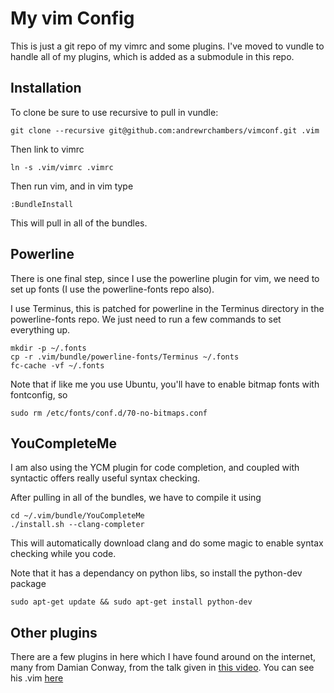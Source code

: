 My vim Config
=============

This is just a git repo of my vimrc and some plugins.  I've moved to vundle to 
handle all of my plugins, which is added as a submodule in this repo.

Installation
------------

To clone be sure to use recursive to pull in vundle:

    git clone --recursive git@github.com:andrewrchambers/vimconf.git .vim
    
Then link to vimrc

    ln -s .vim/vimrc .vimrc
    
Then run vim, and in vim type

    :BundleInstall
    
This will pull in all of the bundles.  

Powerline
---------

There is one final step, since I use the powerline plugin for vim, we need to set up fonts (I use the powerline-fonts repo also).

I use Terminus, this is patched for powerline in the Terminus directory in the powerline-fonts repo.  We just need to run a few commands to set everything up.

    mkdir -p ~/.fonts
    cp -r .vim/bundle/powerline-fonts/Terminus ~/.fonts
    fc-cache -vf ~/.fonts
    
Note that if like me you use Ubuntu, you'll have to enable bitmap fonts with fontconfig, so

    sudo rm /etc/fonts/conf.d/70-no-bitmaps.conf
    
YouCompleteMe
-------------

I am also using the YCM plugin for code completion, and coupled with syntactic offers really useful syntax checking.

After pulling in all of the bundles, we have to compile it using

    cd ~/.vim/bundle/YouCompleteMe
    ./install.sh --clang-completer
    
This will automatically download clang and do some magic to enable syntax checking while you code.

Note that it has a dependancy on python libs, so install the python-dev package

    sudo apt-get update && sudo apt-get install python-dev

Other plugins
-------------

There are a few plugins in here which I have found around on the internet, many from Damian Conway, from the talk given in [this video](http://www.youtube.com/watch?v=aHm36-na4-4).  You can see his .vim [here](https://github.com/thoughtstream/Damian-Conway-s-Vim-Setup)

